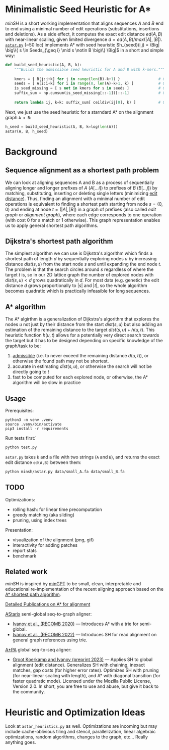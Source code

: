 # Minimalistic Seed Heuristic for A*

_minSH_ is a short working implementation that aligns sequences $A$ and $B$ end to end using a minimal number of edit operations (substitutions, insertions and deletions). As a side effect, it computes the exact edit distance $ed(A,B)$ with near-linear scaling, given limited divergence $d=ed(A,B)/max(|A|, |B|)$. [`astar.py`](https://github.com/pesho-ivanov/minSeedHeuristic/blob/master/astar.py) (~50 loc) implements A* with seed heuristic $h_{seed}(i,j) = \Big| \big\\{ s \in Seeds_{\geq i} \mid  s \notin B \big\\} \Big|$ in a short and simple way:

```python
def build_seed_heuristic(A, B, k):
    """Builds the admissible seed heuristic for A and B with k-mers."""
    
    kmers = { B[j:j+k] for j in range(len(B)-k+1) }                 # O(nk): Index all kmers from B. O(n) with rolling hash
    seeds = [ A[i:i+k] for i in range(0, len(A)-k+1, k) ]           # O(n): Split A into non-overlapping seeds of length k.
    is_seed_missing = [ s not in kmers for s in seeds ]             # O(n): Is seed unseen in B, so >=1 edit must be made to align it.
    suffix_sum = np.cumsum(is_seed_missing[::-1])[::-1]             # O(n): How many of the remaining seeds have to be edited
    
    return lambda ij, k=k: suffix_sum[ ceildiv(ij[0], k) ]          # O(1): How many seeds starting after the current position i have to be edited?
```

Next, we just use the seed heuristic for a starndard A* on the alignment graph `A x B`:

```python
h_seed = build_seed_heuristic(A, B, k=log(len(A)))
astar(A, B, h_seed)
```

# Background

## Sequence alignment as a shortest path problem

We can look at aligning sequences A and B as a process of sequentially aligning longer and longer prefixes of $A$ ($A[\dots i]$) to prefixes of $B$ ($B[\dots j]$) by matching, substituting, inserting or deleting single letters (minimizing [edit distance](https://en.wikipedia.org/wiki/Edit_distance)). Thus, finding an alignment with a minimal number of edit operations is equivalent to finding a shortest path starting from node $s=(0,0)$ and ending at node $t=(|A|, |B|)$ in a graph of prefixes (also called _edit graph_ or _alignment graph_), where each edge corresponds to one operation (with cost $0$ for a match or $1$ otherwise). This graph representation enables us to apply general shortest path algorithms.

## Dijkstra's shortest path algorithm

The simplest algorithm we can use is Dijkstra's algorithm which finds a shortest path of length $d$ by sequentially exploring nodes $u$ by increasing distance $dist(s,u)$ from the start node $s$ and until expanding the end node $t$. The problem is that the search circles around $s$ regardless of where the target $t$ is, so in our 2D lattice graph the number of explored nodes with $dist(s,u) < d$ grows quadratically in $d$. For most data (e.g. genetic) the edit distance $d$ grows proportionally to $|s|$ and $|t|$, so the whole algorithm becomes quadratic which is practically infeasible for long sequences.

## A* algorithm

The A* algirthm is a generalization of Dijkstra's algorithm that explores the nodes $u$ not just by their distance from the start $dist(s,u)$ but also adding an estimation of the remaining distance to the target $dist(s,u) + h(u,t)$. This heuristic function $h(u,t)$ allows for a potentially very direct search towards the target but it has to be designed depending on specific knowledge of the graph/task to be:
1. [admissible](https://en.wikipedia.org/wiki/Admissible_heuristic) (i.e. to never exceed the remaining distance $d(u,t)$), or otherwise the found path may not be shortest.
2. accurate in estimating $dist(s,u)$, or otherwise the search will not be directly going to $t$
3. fast to be computed for each explored node, or otherwise, the A* algorithm will be slow in practice

## Usage

Prerequisites:
```
python3 -m venv .venv
source .venv/bin/activate
pip3 install -r requirements
```

Run tests first:`

```bash
python test.py
```

`astar.py` takes `k` and a file with two strings (`A` and `B`), and returns the exact edit distance `ed(A,B)` between them:

```bash
python minsh/astar.py data/small_A.fa data/small_B.fa
```

## TODO

Optimizations:

* rolling hash: for linear time precomputation
* greedy matching (aka sliding)
* pruning, using index trees

Presentation:

* visualization of the alignment (png, gif)
* interactivity for adding patches
* report stats
* benchmark

## Related work

_minSH_ is inspired by [minGPT](https://github.com/karpathy/minGPT) to be small, clean, interpretable and educational re-implementation of the recent aligning approach based on the [A* shortest path algorithm](https://en.wikipedia.org/wiki/A*_search_algorithm).

[Detailed Publications on A* for alignment](https://pesho-ivanov.github.io/#A*%20for%20optimal%20sequence%20alignment)

[AStarix](https://github.com/eth-sri/astarix) semi-global seq-to-graph aligner:

* [Ivanov et al., (RECOMB 2020)](https://link.springer.com/chapter/10.1007/978-3-030-45257-5_7) &mdash; Introduces A* with a trie for semi-global.
* [Ivanov et al., (RECOMB 2022)](https://www.biorxiv.org/content/10.1101/2021.11.05.467453) &mdash; Introduces SH for read alignment on general graph references using trie.

[A*PA](https://github.com/RagnarGrootKoerkamp/astar-pairwise-aligner) global seq-to-seq aligner:

* [Groot Koerkamp and Ivanov (preprint 2023)](https://www.biorxiv.org/content/10.1101/2022.09.19.508631) &mdash; Applies SH to global alignment (edit distance). Generalizes SH with chaining, inexact matches, gap costs (for higher error rates). Optimizes SH with pruning (for near-linear scaling with length), and A* with diagonal transition (for faster quadratic mode).
Licensed under the Mozilla Public License, Version 2.0. In short, you are free to use and abuse, but give it back to the community.

# Heuristic and Optimization Ideas
Look at `astar_heuristics.py` as well. Optimizations are incoming but may include cache-oblivious tiling and stencil, parallelization, linear algebraic optimizations, random algorithms, changes to the graph, etc... Really anything goes.